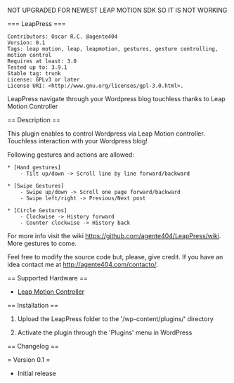 NOT UPGRADED FOR NEWEST LEAP MOTION SDK SO IT IS NOT WORKING 

=== LeapPress ===

	Contributors: Oscar R.C. @agente404
	Version: 0.1
	Tags: leap motion, leap, leapmotion, gestures, gesture controlling, motion control
	Requires at least: 3.0
	Tested up to: 3.9.1
	Stable tag: trunk
	License: GPLv3 or later
	License URI: <http://www.gnu.org/licenses/gpl-3.0.html>.

LeapPress navigate through your Wordpress blog touchless thanks to Leap Motion Controller
	
== Description ==

This plugin enables to control Wordpress via Leap Motion controller. 
Touchless interaction with your Wordpress blog!

Following gestures and actions are allowed:
	
	* [Hand gestures]
		- Tilt up/down -> Scroll line by line forward/backward

	* [Swipe Gestures]
		- Swipe up/down -> Scroll one page forward/backward
		- Swipe left/right -> Previous/Next post
		   
	* [Circle Gestures]
		- Clockwise -> History forward
		- Counter clockwise -> History back     
				   

For more info visit the wiki <https://github.com/agente404/LeapPress/wiki>. More gestures to come. 

Feel free to modify the source code but, please, give credit. If you have an idea contact me at http://agente404.com/contacto/.


== Supported Hardware ==

* [Leap Motion Controller](https://www.leapmotion.com/) 


== Installation ==

1. Upload the LeapPress folder to the '/wp-content/plugins/' directory

1. Activate the plugin through the 'Plugins' menu in WordPress


== Changelog ==

= Version 0.1 =

* Initial release
